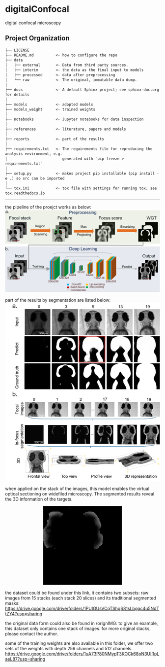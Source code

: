 digitalConfocal
==============================

digital confocal microscopy

Project Organization
------------

    ├── LICENSE
    ├── README.md          <- how to configure the repo
    ├── data
    │   ├── external       <- Data from third party sources.
    │   ├── interim        <- the data as the final input to models
    │   ├── processed      <- data after preprocessing
    │   └── raw            <- The original, immutable data dump.
    │
    ├── docs               <- A default Sphinx project; see sphinx-doc.org for details
    │
    ├── models             <- adopted models
    ├── models_weight      <- trained weights
    │
    ├── notebooks          <- Jupyter notebooks for data inspection
    │
    ├── references         <- literature, papers and models
    │
    ├── reports            <- part of the results
    │
    ├── requirements.txt   <- The requirements file for reproducing the analysis environment, e.g.
    │                         generated with `pip freeze > requirements.txt`
    │
    ├── setup.py           <- makes project pip installable (pip install -e .) so src can be imported
    │
    └── tox.ini            <- tox file with settings for running tox; see tox.readthedocs.io


--------

the pipeline of the proejct works as below:
![img](https://github.com/casus/deepfocus/blob/672ed2a76b50361f56e411a9e3e543c0bb11f82b/reports/UNet2D_vanilla/fig1.png)

part of the results by segmentation are listed below:
![img](https://github.com/casus/deepfocus/blob/672ed2a76b50361f56e411a9e3e543c0bb11f82b/reports/UNet2D_vanilla/fig4.png)

when applied on the stack of the images, this model enables the virtual optical sectioning on widefiled microscopy. The segmented results reveal the 3D information of the targets.

<div align=center>
<img src="https://github.com/casus/deepfocus/blob/672ed2a76b50361f56e411a9e3e543c0bb11f82b/reports/UNet2D_vanilla/test2.gif">
</div>


the dataset could be found under this link, it contains two subsets: raw images from 15 stacks (each stack 20 slices) and its traditional segmented masks:
https://drive.google.com/drive/folders/1PUIGUsVCqTShgS81sLbgqc4u5NdTtZY4?usp=sharing

the original data form could also be found in /orignIMG:
to give an example, this dataset only contains one stack of images. for more original stacks, please contact the author.

some of the training weights are also available in this folder, we offer two sets of the weights with depth 256 channels and 512 channels.
https://drive.google.com/drive/folders/1uA73P80NMypT3KOCk68oN3UIRpLaeL87?usp=sharing
